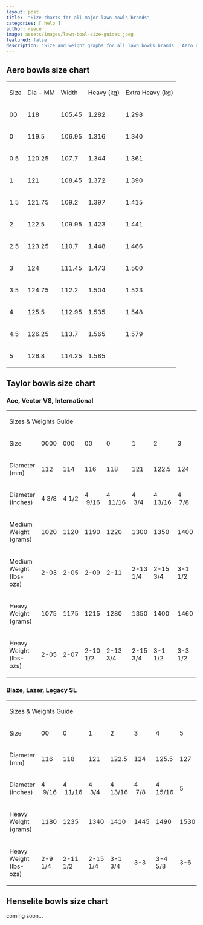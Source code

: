 ```yaml
---
layout: post
title:  "Size charts for all major lawn bowls brands"
categories: [ help ]
author: reece
image: assets/images/lawn-bowl-size-guides.jpeg
featured: false
description: "Size and weight graphs for all lawn bowls brands | Aero bowls size chart | Taylor bowls size chart | Drakes bowls Pride size chart | Henselite bowls size chart"
---
```


## Aero bowls size chart

<table class="c7"><tbody><tr class="c25"><td class="c15" colspan="1" rowspan="1"><p class="c1"><span class="c26">Size</span></p></td><td class="c14" colspan="1" rowspan="1"><p class="c1"><span class="c26">Dia - MM</span></p></td><td class="c17" colspan="1" rowspan="1"><p class="c1"><span class="c26">Width</span></p></td><td class="c13" colspan="1" rowspan="1"><p class="c1"><span class="c26">Heavy (kg)</span></p></td><td class="c8" colspan="1" rowspan="1"><p class="c1"><span class="c26">Extra Heavy (kg)</span></p></td></tr><tr class="c25"><td class="c15" colspan="1" rowspan="1"><p class="c1"><span class="c6">00</span></p></td><td class="c14" colspan="1" rowspan="1"><p class="c1"><span class="c6">118</span></p></td><td class="c17" colspan="1" rowspan="1"><p class="c1"><span class="c6">105.45</span></p></td><td class="c13" colspan="1" rowspan="1"><p class="c1"><span class="c6">1.282</span></p></td><td class="c8" colspan="1" rowspan="1"><p class="c1"><span class="c6">1.298</span></p></td></tr><tr class="c25"><td class="c15" colspan="1" rowspan="1"><p class="c1"><span class="c6">0</span></p></td><td class="c14" colspan="1" rowspan="1"><p class="c1"><span class="c6">119.5</span></p></td><td class="c17" colspan="1" rowspan="1"><p class="c1"><span class="c6">106.95</span></p></td><td class="c13" colspan="1" rowspan="1"><p class="c1"><span class="c6">1.316</span></p></td><td class="c8" colspan="1" rowspan="1"><p class="c1"><span class="c6">1.340</span></p></td></tr><tr class="c25"><td class="c15" colspan="1" rowspan="1"><p class="c1"><span class="c6">0.5</span></p></td><td class="c14" colspan="1" rowspan="1"><p class="c1"><span class="c6">120.25</span></p></td><td class="c17" colspan="1" rowspan="1"><p class="c1"><span class="c6">107.7</span></p></td><td class="c13" colspan="1" rowspan="1"><p class="c1"><span class="c6">1.344</span></p></td><td class="c8" colspan="1" rowspan="1"><p class="c1"><span class="c6">1.361</span></p></td></tr><tr class="c25"><td class="c15" colspan="1" rowspan="1"><p class="c1"><span class="c6">1</span></p></td><td class="c14" colspan="1" rowspan="1"><p class="c1"><span class="c6">121</span></p></td><td class="c17" colspan="1" rowspan="1"><p class="c1"><span class="c6">108.45</span></p></td><td class="c13" colspan="1" rowspan="1"><p class="c1"><span class="c6">1.372</span></p></td><td class="c8" colspan="1" rowspan="1"><p class="c1"><span class="c6">1.390</span></p></td></tr><tr class="c25"><td class="c15" colspan="1" rowspan="1"><p class="c1"><span class="c6">1.5</span></p></td><td class="c14" colspan="1" rowspan="1"><p class="c1"><span class="c6">121.75</span></p></td><td class="c17" colspan="1" rowspan="1"><p class="c1"><span class="c6">109.2</span></p></td><td class="c13" colspan="1" rowspan="1"><p class="c1"><span class="c6">1.397</span></p></td><td class="c8" colspan="1" rowspan="1"><p class="c1"><span class="c6">1.415</span></p></td></tr><tr class="c25"><td class="c15" colspan="1" rowspan="1"><p class="c1"><span class="c6">2</span></p></td><td class="c14" colspan="1" rowspan="1"><p class="c1"><span class="c6">122.5</span></p></td><td class="c17" colspan="1" rowspan="1"><p class="c1"><span class="c6">109.95</span></p></td><td class="c13" colspan="1" rowspan="1"><p class="c1"><span class="c6">1.423</span></p></td><td class="c8" colspan="1" rowspan="1"><p class="c1"><span class="c6">1.441</span></p></td></tr><tr class="c25"><td class="c15" colspan="1" rowspan="1"><p class="c1"><span class="c6">2.5</span></p></td><td class="c14" colspan="1" rowspan="1"><p class="c1"><span class="c6">123.25</span></p></td><td class="c17" colspan="1" rowspan="1"><p class="c1"><span class="c6">110.7</span></p></td><td class="c13" colspan="1" rowspan="1"><p class="c1"><span class="c6">1.448</span></p></td><td class="c8" colspan="1" rowspan="1"><p class="c1"><span class="c6">1.466</span></p></td></tr><tr class="c25"><td class="c15" colspan="1" rowspan="1"><p class="c1"><span class="c6">3</span></p></td><td class="c14" colspan="1" rowspan="1"><p class="c1"><span class="c6">124</span></p></td><td class="c17" colspan="1" rowspan="1"><p class="c1"><span class="c6">111.45</span></p></td><td class="c13" colspan="1" rowspan="1"><p class="c1"><span class="c6">1.473</span></p></td><td class="c8" colspan="1" rowspan="1"><p class="c1"><span class="c6">1.500</span></p></td></tr><tr class="c25"><td class="c15" colspan="1" rowspan="1"><p class="c1"><span class="c6">3.5</span></p></td><td class="c14" colspan="1" rowspan="1"><p class="c1"><span class="c6">124.75</span></p></td><td class="c17" colspan="1" rowspan="1"><p class="c1"><span class="c6">112.2</span></p></td><td class="c13" colspan="1" rowspan="1"><p class="c1"><span class="c6">1.504</span></p></td><td class="c8" colspan="1" rowspan="1"><p class="c1"><span class="c6">1.523</span></p></td></tr><tr class="c25"><td class="c15" colspan="1" rowspan="1"><p class="c1"><span class="c6">4</span></p></td><td class="c14" colspan="1" rowspan="1"><p class="c1"><span class="c6">125.5</span></p></td><td class="c17" colspan="1" rowspan="1"><p class="c1"><span class="c6">112.95</span></p></td><td class="c13" colspan="1" rowspan="1"><p class="c1"><span class="c6">1.535</span></p></td><td class="c8" colspan="1" rowspan="1"><p class="c1"><span class="c6">1.548</span></p></td></tr><tr class="c25"><td class="c15" colspan="1" rowspan="1"><p class="c1"><span class="c6">4.5</span></p></td><td class="c14" colspan="1" rowspan="1"><p class="c1"><span class="c6">126.25</span></p></td><td class="c17" colspan="1" rowspan="1"><p class="c1"><span class="c6">113.7</span></p></td><td class="c13" colspan="1" rowspan="1"><p class="c1"><span class="c6">1.565</span></p></td><td class="c8" colspan="1" rowspan="1"><p class="c1"><span class="c6">1.579</span></p></td></tr><tr class="c25"><td class="c15" colspan="1" rowspan="1"><p class="c1"><span class="c6">5</span></p></td><td class="c14" colspan="1" rowspan="1"><p class="c1"><span class="c6">126.8</span></p></td><td class="c17" colspan="1" rowspan="1"><p class="c1"><span class="c6">114.25</span></p></td><td class="c13" colspan="1" rowspan="1"><p class="c1"><span class="c6">1.585</span></p></td><td class="c8" colspan="1" rowspan="1"><p class="c1"><span class="c6">&nbsp;</span></p></td></tr></tbody></table>


## Taylor bowls size chart

### Ace, Vector VS, International

<table class="c7"><tbody><tr class="c24"><td class="c29" colspan="10" rowspan="1"><p class="c4"><span class="c2">Sizes &amp; Weights Guide</span></p></td></tr><tr class="c24"><td class="c18" colspan="1" rowspan="1"><p class="c4"><span class="c2">Size</span></p></td><td class="c12" colspan="1" rowspan="1"><p class="c23 c22"><span class="c2">0000</span></p></td><td class="c3" colspan="1" rowspan="1"><p class="c23 c22"><span class="c2">000</span></p></td><td class="c5" colspan="1" rowspan="1"><p class="c4 c22"><span class="c2">00</span></p></td><td class="c5" colspan="1" rowspan="1"><p class="c4"><span class="c2">0</span></p></td><td class="c5" colspan="1" rowspan="1"><p class="c4"><span class="c2">1</span></p></td><td class="c5" colspan="1" rowspan="1"><p class="c4"><span class="c2">2</span></p></td><td class="c0" colspan="1" rowspan="1"><p class="c4"><span class="c2">3</span></p></td><td class="c21" colspan="1" rowspan="1"><p class="c4"><span class="c2">4</span></p></td><td class="c20" colspan="1" rowspan="1"><p class="c4"><span class="c2">5</span></p></td></tr><tr class="c24"><td class="c18" colspan="1" rowspan="1"><p class="c4"><span class="c2">Diameter (mm)</span></p></td><td class="c12" colspan="1" rowspan="1"><p class="c4"><span class="c2">112</span></p></td><td class="c3" colspan="1" rowspan="1"><p class="c4"><span class="c2">114</span></p></td><td class="c5" colspan="1" rowspan="1"><p class="c4"><span class="c2">116</span></p></td><td class="c5" colspan="1" rowspan="1"><p class="c4"><span class="c2">118</span></p></td><td class="c5" colspan="1" rowspan="1"><p class="c4"><span class="c2">121</span></p></td><td class="c5" colspan="1" rowspan="1"><p class="c4"><span class="c2">122.5</span></p></td><td class="c0" colspan="1" rowspan="1"><p class="c4"><span class="c2">124</span></p></td><td class="c21" colspan="1" rowspan="1"><p class="c4"><span class="c2">125.5</span></p></td><td class="c20" colspan="1" rowspan="1"><p class="c4"><span class="c2">127</span></p></td></tr><tr class="c16"><td class="c18" colspan="1" rowspan="1"><p class="c4"><span class="c2">Diameter (inches)</span></p></td><td class="c12" colspan="1" rowspan="1"><p class="c4"><span class="c2">4 3/8</span></p></td><td class="c3" colspan="1" rowspan="1"><p class="c4"><span class="c2">4 1/2</span></p></td><td class="c5" colspan="1" rowspan="1"><p class="c4"><span class="c2">4 &nbsp;9/16</span></p></td><td class="c5" colspan="1" rowspan="1"><p class="c4"><span class="c2">4 &nbsp;11/16</span></p></td><td class="c5" colspan="1" rowspan="1"><p class="c4"><span class="c2">4 &nbsp;3/4</span></p></td><td class="c5" colspan="1" rowspan="1"><p class="c4"><span class="c2">4 13/16</span></p></td><td class="c0" colspan="1" rowspan="1"><p class="c4"><span class="c2">4 &nbsp;7/8</span></p></td><td class="c21" colspan="1" rowspan="1"><p class="c4"><span class="c2">4 15/16</span></p></td><td class="c20" colspan="1" rowspan="1"><p class="c4"><span class="c2">5</span></p></td></tr><tr class="c24"><td class="c18" colspan="1" rowspan="1"><p class="c4"><span class="c2">Medium Weight (grams)</span></p></td><td class="c12" colspan="1" rowspan="1"><p class="c4"><span class="c2">1020</span></p></td><td class="c3" colspan="1" rowspan="1"><p class="c4"><span class="c2">1120</span></p></td><td class="c5" colspan="1" rowspan="1"><p class="c4"><span class="c2">1190</span></p></td><td class="c5" colspan="1" rowspan="1"><p class="c4"><span class="c2">1220</span></p></td><td class="c5" colspan="1" rowspan="1"><p class="c4"><span class="c2">1300</span></p></td><td class="c5" colspan="1" rowspan="1"><p class="c4"><span class="c2">1350</span></p></td><td class="c0" colspan="1" rowspan="1"><p class="c4"><span class="c2">1400</span></p></td><td class="c21" colspan="1" rowspan="1"><p class="c4"><span class="c2">1460</span></p></td><td class="c20" colspan="1" rowspan="1"><p class="c4"><span class="c2">1520</span></p></td></tr><tr class="c16"><td class="c18" colspan="1" rowspan="1"><p class="c4"><span class="c2">Medium Weight (lbs-ozs)</span></p></td><td class="c12" colspan="1" rowspan="1"><p class="c4"><span class="c2">2-03</span></p></td><td class="c3" colspan="1" rowspan="1"><p class="c4"><span class="c2">2-05</span></p></td><td class="c5" colspan="1" rowspan="1"><p class="c4"><span class="c2">2-09</span></p></td><td class="c5" colspan="1" rowspan="1"><p class="c4"><span class="c2">2-11</span></p></td><td class="c5" colspan="1" rowspan="1"><p class="c4"><span class="c2">2-13 1/4</span></p></td><td class="c5" colspan="1" rowspan="1"><p class="c4"><span class="c2">2-15 3/4</span></p></td><td class="c0" colspan="1" rowspan="1"><p class="c4"><span class="c2">3-1 1/2</span></p></td><td class="c21" colspan="1" rowspan="1"><p class="c4"><span class="c2">3-3 3/4</span></p></td><td class="c20" colspan="1" rowspan="1"><p class="c4"><span class="c2">3-5 3/4</span></p></td></tr><tr class="c24"><td class="c18" colspan="1" rowspan="1"><p class="c4"><span class="c2">Heavy Weight (grams)</span></p></td><td class="c12" colspan="1" rowspan="1"><p class="c4"><span class="c2">1075</span></p></td><td class="c3" colspan="1" rowspan="1"><p class="c4"><span class="c2">1175</span></p></td><td class="c5" colspan="1" rowspan="1"><p class="c4"><span class="c2">1215</span></p></td><td class="c5" colspan="1" rowspan="1"><p class="c4"><span class="c2">1280</span></p></td><td class="c5" colspan="1" rowspan="1"><p class="c4"><span class="c2">1350</span></p></td><td class="c5" colspan="1" rowspan="1"><p class="c4"><span class="c2">1400</span></p></td><td class="c0" colspan="1" rowspan="1"><p class="c4"><span class="c2">1460</span></p></td><td class="c21" colspan="1" rowspan="1"><p class="c4"><span class="c2">1520</span></p></td><td class="c20" colspan="1" rowspan="1"><p class="c4"><span class="c2">1580</span></p></td></tr><tr class="c16"><td class="c18" colspan="1" rowspan="1"><p class="c4"><span class="c2">Heavy Weight (lbs-ozs)</span></p></td><td class="c12" colspan="1" rowspan="1"><p class="c4"><span class="c2">2-05</span></p></td><td class="c3" colspan="1" rowspan="1"><p class="c4"><span class="c2">2-07</span></p></td><td class="c5" colspan="1" rowspan="1"><p class="c4"><span class="c2">2-10 1/2</span></p></td><td class="c5" colspan="1" rowspan="1"><p class="c4"><span class="c2">2-13 3/4</span></p></td><td class="c5" colspan="1" rowspan="1"><p class="c4"><span class="c2">2-15 3/4</span></p></td><td class="c5" colspan="1" rowspan="1"><p class="c4"><span class="c2">3-1 1/2</span></p></td><td class="c0" colspan="1" rowspan="1"><p class="c4"><span class="c2">3-3 1/2</span></p></td><td class="c21" colspan="1" rowspan="1"><p class="c4"><span class="c2">3-5 1/4</span></p></td><td class="c20" colspan="1" rowspan="1"><p class="c4"><span class="c2">3-7 1/4</span></p></td></tr></tbody></table>

### Blaze, Lazer, Legacy SL

<table class="c7"><tbody><tr class="c24"><td class="c28" colspan="8" rowspan="1"><p class="c4"><span class="c2">Sizes &amp; Weights Guide</span></p></td></tr><tr class="c24"><td class="c18" colspan="1" rowspan="1"><p class="c4"><span class="c2">Size</span></p></td><td class="c5" colspan="1" rowspan="1"><p class="c4 c22"><span class="c2">00</span></p></td><td class="c5" colspan="1" rowspan="1"><p class="c4"><span class="c2">0</span></p></td><td class="c5" colspan="1" rowspan="1"><p class="c4"><span class="c2">1</span></p></td><td class="c5" colspan="1" rowspan="1"><p class="c4"><span class="c2">2</span></p></td><td class="c0" colspan="1" rowspan="1"><p class="c4"><span class="c2">3</span></p></td><td class="c21" colspan="1" rowspan="1"><p class="c4"><span class="c2">4</span></p></td><td class="c20" colspan="1" rowspan="1"><p class="c4"><span class="c2">5</span></p></td></tr><tr class="c24"><td class="c18" colspan="1" rowspan="1"><p class="c4"><span class="c2">Diameter (mm)</span></p></td><td class="c5" colspan="1" rowspan="1"><p class="c4"><span class="c2">116</span></p></td><td class="c5" colspan="1" rowspan="1"><p class="c4"><span class="c2">118</span></p></td><td class="c5" colspan="1" rowspan="1"><p class="c4"><span class="c2">121</span></p></td><td class="c5" colspan="1" rowspan="1"><p class="c4"><span class="c2">122.5</span></p></td><td class="c0" colspan="1" rowspan="1"><p class="c4"><span class="c2">124</span></p></td><td class="c21" colspan="1" rowspan="1"><p class="c4"><span class="c2">125.5</span></p></td><td class="c20" colspan="1" rowspan="1"><p class="c4"><span class="c2">127</span></p></td></tr><tr class="c16"><td class="c18" colspan="1" rowspan="1"><p class="c4"><span class="c2">Diameter (inches)</span></p></td><td class="c5" colspan="1" rowspan="1"><p class="c4"><span class="c2">4 &nbsp;9/16</span></p></td><td class="c5" colspan="1" rowspan="1"><p class="c4"><span class="c2">4 &nbsp;11/16</span></p></td><td class="c5" colspan="1" rowspan="1"><p class="c4"><span class="c2">4 &nbsp;3/4</span></p></td><td class="c5" colspan="1" rowspan="1"><p class="c4"><span class="c2">4 13/16</span></p></td><td class="c0" colspan="1" rowspan="1"><p class="c4"><span class="c2">4 &nbsp;7/8</span></p></td><td class="c21" colspan="1" rowspan="1"><p class="c4"><span class="c2">4 15/16</span></p></td><td class="c20" colspan="1" rowspan="1"><p class="c4"><span class="c2">5</span></p></td></tr><tr class="c24"><td class="c18" colspan="1" rowspan="1"><p class="c4"><span class="c2">Heavy Weight (grams)</span></p></td><td class="c5" colspan="1" rowspan="1"><p class="c4"><span class="c2">1180</span></p></td><td class="c5" colspan="1" rowspan="1"><p class="c4"><span class="c2">1235</span></p></td><td class="c5" colspan="1" rowspan="1"><p class="c4"><span class="c2">1340</span></p></td><td class="c5" colspan="1" rowspan="1"><p class="c4"><span class="c2">1410</span></p></td><td class="c0" colspan="1" rowspan="1"><p class="c4"><span class="c2">1445</span></p></td><td class="c21" colspan="1" rowspan="1"><p class="c4"><span class="c2">1490</span></p></td><td class="c20" colspan="1" rowspan="1"><p class="c4"><span class="c2">1530</span></p></td></tr><tr class="c16"><td class="c18" colspan="1" rowspan="1"><p class="c4"><span class="c2">Heavy Weight (lbs-ozs)</span></p></td><td class="c5" colspan="1" rowspan="1"><p class="c4"><span class="c2">2-9 1/4</span></p></td><td class="c5" colspan="1" rowspan="1"><p class="c4"><span class="c2">2-11 1/2</span></p></td><td class="c5" colspan="1" rowspan="1"><p class="c4"><span class="c2">2-15 1/4</span></p></td><td class="c5" colspan="1" rowspan="1"><p class="c4"><span class="c2">3-1 3/4</span></p></td><td class="c0" colspan="1" rowspan="1"><p class="c4"><span class="c2">3-3</span></p></td><td class="c21" colspan="1" rowspan="1"><p class="c4"><span class="c2">3-4 5/8</span></p></td><td class="c20" colspan="1" rowspan="1"><p class="c4"><span class="c2">3-6</span></p></td></tr></tbody></table>

## Henselite bowls size chart

coming soon...
